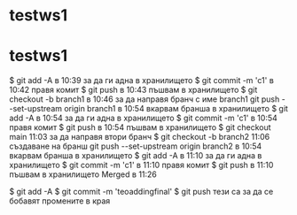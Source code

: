 # testws1
# testws1
$ git add -A в 10:39 за да ги адна в хранилището
$ git commit -m 'c1' в 10:42 правя комит
$ git push в 10:43 пъшвам в хранилището
$ git checkout -b branch1 в 10:46 за да направя бранч с име branch1
 git push --set-upstream origin branch1 в 10:54 вкарвам бранша в хранилището
 $ git add -A в 10:54 за да ги адна в хранилището
$ git commit -m 'c1' в 10:54 правя комит
$ git push в 10:54 пъшвам в хранилището
$ git checkout main 11:03 за да направя втори бранч
$ git checkout -b branch2 11:06 създаване на бранш
 git push --set-upstream origin branch2 в 10:54 вкарвам бранша в хранилището
  $ git add -A в 11:10 за да ги адна в хранилището
$ git commit -m 'c1' в 11:10 правя комит
$ git push в 11:10 пъшвам в хранилището
Merged в 11:26

$ git add -A
$ git commit -m 'teoaddingfinal'
$ git push
тези са за да се бобавят промените в края
